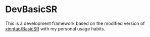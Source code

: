 # DevBasicSR
This is a development framework based on the modified version of [xinntao/BasicSR](https://github.com/XPixelGroup/BasicSR) with my personal usage habits.
